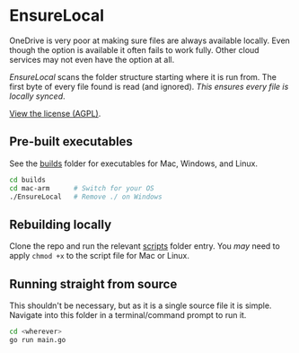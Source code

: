 # EnsureLocal

OneDrive is very poor at making sure files are always available locally.
Even though the option is available it often fails to work fully.
Other cloud services may not even have the option at all.

*EnsureLocal* scans the folder structure starting where it is run from.
The first byte of every file found is read (and ignored).
*This ensures every file is locally synced*.

[View the license (AGPL)](./LICENSE.txt).

## Pre-built executables

See the [builds](./builds) folder for executables for Mac, Windows, and Linux.

``` sh
cd builds
cd mac-arm      # Switch for your OS
./EnsureLocal   # Remove ./ on Windows
```

## Rebuilding locally

Clone the repo and run the relevant [scripts](./scripts) folder entry.
You *may* need to apply `chmod +x` to the script file for Mac or Linux.

## Running straight from source

This shouldn't be necessary, but as it is a single source file it is simple.
Navigate into this folder in a terminal/command prompt to run it.

``` sh
cd <wherever>
go run main.go
```
